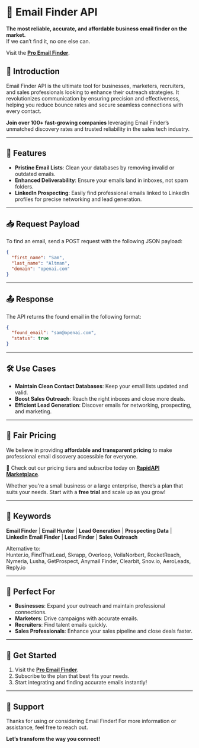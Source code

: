 
# 📧 Email Finder API  

**The most reliable, accurate, and affordable business email finder on the market.**  
If we can’t find it, no one else can.  

Visit the **[Pro Email Finder](https://rapidapi.com/merrachsamir2000-VROpiUqxyqE/api/pro-email-finder)**.  

## 🚀 Introduction  
Email Finder API is the ultimate tool for businesses, marketers, recruiters, and sales professionals looking to enhance their outreach strategies. It revolutionizes communication by ensuring precision and effectiveness, helping you reduce bounce rates and secure seamless connections with every contact.  

**Join over 100+ fast-growing companies** leveraging Email Finder’s unmatched discovery rates and trusted reliability in the sales tech industry.  

---

## 🔑 Features  
- **Pristine Email Lists**: Clean your databases by removing invalid or outdated emails.  
- **Enhanced Deliverability**: Ensure your emails land in inboxes, not spam folders.  
- **LinkedIn Prospecting**: Easily find professional emails linked to LinkedIn profiles for precise networking and lead generation.  

---

## 📥 Request Payload  
To find an email, send a POST request with the following JSON payload:  

```json
{
  "first_name": "Sam",
  "last_name": "Altman",
  "domain": "openai.com"
}
```  

---

## 📤 Response  
The API returns the found email in the following format:  

```json
{
  "found_email": "sam@openai.com",
  "status": true
}
```  

---

## 🛠 Use Cases  
- **Maintain Clean Contact Databases**: Keep your email lists updated and valid.  
- **Boost Sales Outreach**: Reach the right inboxes and close more deals.  
- **Efficient Lead Generation**: Discover emails for networking, prospecting, and marketing.  

---

## 💸 Fair Pricing  
We believe in providing **affordable and transparent pricing** to make professional email discovery accessible for everyone.  

📌 Check out our pricing tiers and subscribe today on **[RapidAPI Marketplace](https://rapidapi.com/merrachsamir2000-VROpiUqxyqE/api/pro-email-finder)**.  

Whether you're a small business or a large enterprise, there’s a plan that suits your needs. Start with a **free trial** and scale up as you grow!  

---

## 🔎 Keywords  
**Email Finder** | **Email Hunter** | **Lead Generation** | **Prospecting Data** | **LinkedIn Email Finder** | **Lead Finder** | **Sales Outreach**  

Alternative to:  
Hunter.io, FindThatLead, Skrapp, Overloop, VoilaNorbert, RocketReach, Nymeria, Lusha, GetProspect, Anymail Finder, Clearbit, Snov.io, AeroLeads, Reply.io  

---

## 💼 Perfect For  
- **Businesses**: Expand your outreach and maintain professional connections.  
- **Marketers**: Drive campaigns with accurate emails.  
- **Recruiters**: Find talent emails quickly.  
- **Sales Professionals**: Enhance your sales pipeline and close deals faster.  

---

## 🤝 Get Started  
1. Visit the **[Pro Email Finder](https://rapidapi.com/merrachsamir2000-VROpiUqxyqE/api/pro-email-finder)**.  
2. Subscribe to the plan that best fits your needs.  
3. Start integrating and finding accurate emails instantly!  

---

## 💬 Support  
Thanks for using or considering Email Finder! For more information or assistance, feel free to reach out.  

**Let’s transform the way you connect!**  

